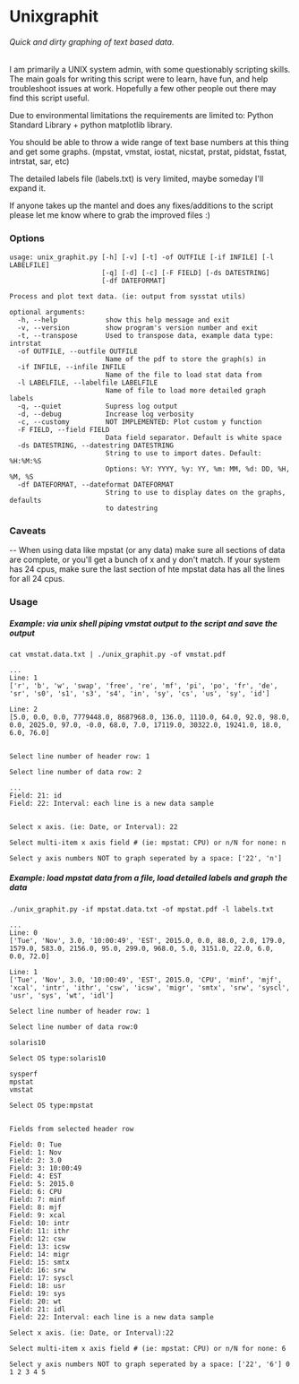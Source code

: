 # Unixgraphit
###### Quick and dirty graphing of text based data.

I am primarily a UNIX system admin, with some questionably scripting skills. 
The main goals for writing this script were to learn, have fun, and help troubleshoot issues at work.
Hopefully a few other people out there may find this script useful.

Due to environmental limitations the requirements are limited to: Python Standard Library + python matplotlib library.

You should be able to throw a wide range of text base numbers at this thing and get some graphs. (mpstat, vmstat, iostat, nicstat, prstat, pidstat, fsstat, intrstat, sar, etc)

The detailed labels file (labels.txt) is very limited, maybe someday I'll expand it.

If anyone takes up the mantel and does any fixes/additions to the script please let me know where to grab the improved files :)

### Options
```
usage: unix_graphit.py [-h] [-v] [-t] -of OUTFILE [-if INFILE] [-l LABELFILE]
                       [-q] [-d] [-c] [-F FIELD] [-ds DATESTRING]
                       [-df DATEFORMAT]

Process and plot text data. (ie: output from sysstat utils)

optional arguments:
  -h, --help            show this help message and exit
  -v, --version         show program's version number and exit
  -t, --transpose       Used to transpose data, example data type: intrstat
  -of OUTFILE, --outfile OUTFILE
                        Name of the pdf to store the graph(s) in
  -if INFILE, --infile INFILE
                        Name of the file to load stat data from
  -l LABELFILE, --labelfile LABELFILE
                        Name of file to load more detailed graph labels
  -q, --quiet           Supress log output
  -d, --debug           Increase log verbosity
  -c, --customy         NOT IMPLEMENTED: Plot custom y function
  -F FIELD, --field FIELD
                        Data field separator. Default is white space
  -ds DATESTRING, --datestring DATESTRING
                        String to use to import dates. Default: %H:%M:%S
                        Options: %Y: YYYY, %y: YY, %m: MM, %d: DD, %H, %M, %S
  -df DATEFORMAT, --dateformat DATEFORMAT
                        String to use to display dates on the graphs, defaults
                        to datestring
```
### Caveats
-- When using data like mpstat (or any data) make sure all sections of data are complete, or you'll get a bunch of x and y don't match.  If your system has 24 cpus, make sure the last section of hte mpstat data has all the lines for all 24 cpus.

### Usage
##### Example: via unix shell piping vmstat output to the script and save the output
```
cat vmstat.data.txt | ./unix_graphit.py -of vmstat.pdf

...
Line: 1
['r', 'b', 'w', 'swap', 'free', 're', 'mf', 'pi', 'po', 'fr', 'de', 'sr', 's0', 's1', 's3', 's4', 'in', 'sy', 'cs', 'us', 'sy', 'id']

Line: 2
[5.0, 0.0, 0.0, 7779448.0, 8687968.0, 136.0, 1110.0, 64.0, 92.0, 98.0, 0.0, 2025.0, 97.0, -0.0, 68.0, 7.0, 17119.0, 30322.0, 19241.0, 18.0, 6.0, 76.0]


Select line number of header row: 1

Select line number of data row: 2

...
Field: 21: id
Field: 22: Interval: each line is a new data sample


Select x axis. (ie: Date, or Interval): 22

Select multi-item x axis field # (ie: mpstat: CPU) or n/N for none: n

Select y axis numbers NOT to graph seperated by a space: ['22', 'n']
```

##### Example: load mpstat data from a file, load detailed labels and graph the data
```
./unix_graphit.py -if mpstat.data.txt -of mpstat.pdf -l labels.txt

...
Line: 0
['Tue', 'Nov', 3.0, '10:00:49', 'EST', 2015.0, 0.0, 88.0, 2.0, 179.0, 1579.0, 583.0, 2156.0, 95.0, 299.0, 968.0, 5.0, 3151.0, 22.0, 6.0, 0.0, 72.0]

Line: 1
['Tue', 'Nov', 3.0, '10:00:49', 'EST', 2015.0, 'CPU', 'minf', 'mjf', 'xcal', 'intr', 'ithr', 'csw', 'icsw', 'migr', 'smtx', 'srw', 'syscl', 'usr', 'sys', 'wt', 'idl']

Select line number of header row: 1

Select line number of data row:0

solaris10

Select OS type:solaris10

sysperf
mpstat
vmstat

Select OS type:mpstat


Fields from selected header row

Field: 0: Tue
Field: 1: Nov
Field: 2: 3.0
Field: 3: 10:00:49
Field: 4: EST
Field: 5: 2015.0
Field: 6: CPU
Field: 7: minf
Field: 8: mjf
Field: 9: xcal
Field: 10: intr
Field: 11: ithr
Field: 12: csw
Field: 13: icsw
Field: 14: migr
Field: 15: smtx
Field: 16: srw
Field: 17: syscl
Field: 18: usr
Field: 19: sys
Field: 20: wt
Field: 21: idl
Field: 22: Interval: each line is a new data sample

Select x axis. (ie: Date, or Interval):22

Select multi-item x axis field # (ie: mpstat: CPU) or n/N for none: 6

Select y axis numbers NOT to graph seperated by a space: ['22', '6'] 0 1 2 3 4 5
```


